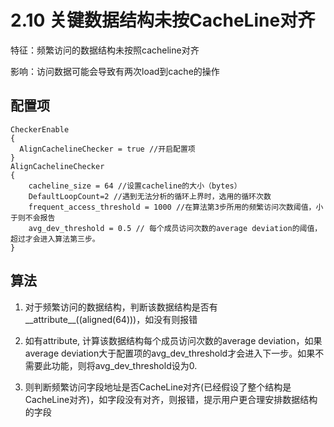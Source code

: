 # 2.10	 关键数据结构未按CacheLine对齐
特征：频繁访问的数据结构未按照cacheline对齐

影响：访问数据可能会导致有两次load到cache的操作

## 配置项
```
CheckerEnable
{
  AlignCachelineChecker = true //开启配置项
}
AlignCachelineChecker
{
	cacheline_size = 64 //设置cacheline的大小（bytes）
	DefaultLoopCount=2 //遇到无法分析的循环上界时，选用的循环次数
	frequent_access_threshold = 1000 //在算法第3步所用的频繁访问次数阈值，小于则不会报告
	avg_dev_threshold = 0.5 // 每个成员访问次数的average deviation的阈值，超过才会进入算法第三步。
}
```

## 算法

1. 对于频繁访问的数据结构，判断该数据结构是否有__attribute__((aligned(64)))，如没有则报错

2. 如有attribute, 计算该数据结构每个成员访问次数的average deviation，如果average deviation大于配置项的avg_dev_threshold才会进入下一步。如果不需要此功能，则将avg_dev_threshold设为0.

3. 则判断频繁访问字段地址是否CacheLine对齐(已经假设了整个结构是CacheLine对齐)，如字段没有对齐，则报错，提示用户更合理安排数据结构的字段
